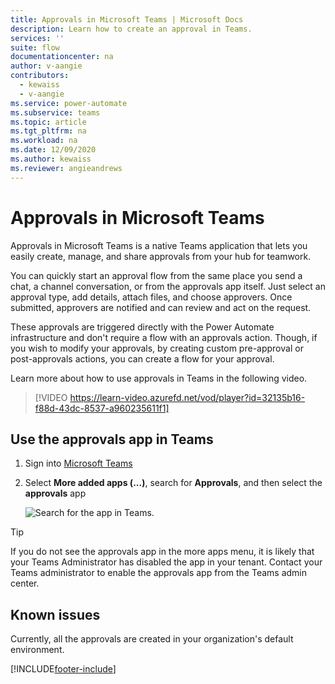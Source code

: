 ```yaml
---
title: Approvals in Microsoft Teams | Microsoft Docs
description: Learn how to create an approval in Teams.
services: ''
suite: flow
documentationcenter: na
author: v-aangie
contributors:
  - kewaiss
  - v-aangie
ms.service: power-automate
ms.subservice: teams
ms.topic: article
ms.tgt_pltfrm: na
ms.workload: na
ms.date: 12/09/2020
ms.author: kewaiss
ms.reviewer: angieandrews
---
```


# Approvals in Microsoft Teams

Approvals in Microsoft Teams is a native Teams application that lets you easily create, manage, and share approvals from your hub for teamwork.

You can quickly start an approval flow from the same place you send a chat, a channel conversation, or from the approvals app itself. Just select an approval type, add details, attach files, and choose approvers. Once submitted, approvers are notified and can review and act on the request.

These approvals are triggered directly with the Power Automate infrastructure and don't require a flow with an approvals action. Though, if you wish to modify your approvals, by creating custom pre-approval or post-approvals actions, you can create a flow for your approval.

Learn more about how to use approvals in Teams in the following video.

> [!VIDEO https://learn-video.azurefd.net/vod/player?id=32135b16-f88d-43dc-8537-a960235611f1]

## Use the approvals app in Teams

1. Sign into [Microsoft Teams](https://teams.microsoft.com)

1. Select **More added apps (...)**, search for **Approvals**, and then select the **approvals** app

   ![Search for the app in Teams.](../media/native-approvals-in-teams/more-apps-approvals.png)

>[!TIP]
>If you do not see the approvals app in the more apps menu, it is likely that your Teams Administrator has disabled the app in your tenant. Contact your Teams administrator to enable the approvals app from the Teams admin center.


## Known issues

Currently, all the approvals are created in your organization's default environment.




[!INCLUDE[footer-include](../includes/footer-banner.md)]
